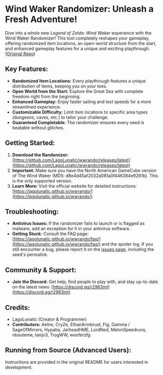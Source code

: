 # Wind Waker Randomizer: Unleash a Fresh Adventure!

Dive into a whole new *Legend of Zelda: Wind Waker* experience with the Wind Waker Randomizer!  This tool completely reshapes your gameplay, offering randomized item locations, an open-world structure from the start, and enhanced gameplay features for a unique and exciting playthrough.  ([Original Repo](https://github.com/LagoLunatic/wwrando))

## Key Features:

*   **Randomized Item Locations:** Every playthrough features a unique distribution of items, keeping you on your toes.
*   **Open World from the Start:** Explore the Great Sea with complete freedom right from the beginning.
*   **Enhanced Gameplay:** Enjoy faster sailing and text speeds for a more streamlined experience.
*   **Customizable Difficulty:** Limit item locations to specific area types (dungeons, caves, etc.) to tailor your challenge.
*   **Guaranteed Completable:** The randomizer ensures every seed is beatable without glitches.

## Getting Started:

1.  **Download the Randomizer:** [https://github.com/LagoLunatic/wwrando/releases/latest](https://github.com/LagoLunatic/wwrando/releases/latest)
2.  **Important:** Make sure you have the North American GameCube version of The Wind Waker (MD5: d8e4d45af2032a081a0f446384e9261b). This is the only supported version.
3.  **Learn More:** Visit the official website for detailed instructions: [https://lagolunatic.github.io/wwrando/](https://lagolunatic.github.io/wwrando/)

## Troubleshooting:

*   **Antivirus Issues:** If the randomizer fails to launch or is flagged as malware, add an exception for it in your antivirus software.
*   **Getting Stuck:** Consult the FAQ page: [https://lagolunatic.github.io/wwrando/faq/](https://lagolunatic.github.io/wwrando/faq/) and the spoiler log. If you still encounter a bug, please report it on the [issues page](https://github.com/LagoLunatic/wwrando/issues), including the seed's permalink.

## Community & Support:

*   **Join the Discord:** Get help, find people to play with, and stay up-to-date on the latest news: [https://discord.gg/r2963mt](https://discord.gg/r2963mt)

## Credits:

*   LagoLunatic (Creator & Programmer)
*   **Contributors:** Aelire, CryZe, EthanArmbrust, Fig, Gamma / SageOfMirrors, Hypatia, JarheadHME, LordNed, MelonSpeedruns, nbouteme, tanjo3, TrogWW, wooferzfg

## Running from Source (Advanced Users):

Instructions are provided in the original README for users interested in development.